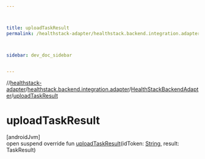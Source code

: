 ```yaml
---



title: uploadTaskResult
permalink: /healthstack-adapter/healthstack.backend.integration.adapter/-health-stack-backend-adapter/upload-task-result.html



sidebar: dev_doc_sidebar


---
```




//[healthstack-adapter](/healthstack-adapter.html)/[healthstack.backend.integration.adapter](../index.html)/[HealthStackBackendAdapter](index.html)/[uploadTaskResult](upload-task-result.html)



# uploadTaskResult



[androidJvm]\
open suspend override fun [uploadTaskResult](upload-task-result.html)(idToken: [String](https://kotlinlang.org/api/latest/jvm/stdlib/kotlin/-string/index.html), result: TaskResult)






